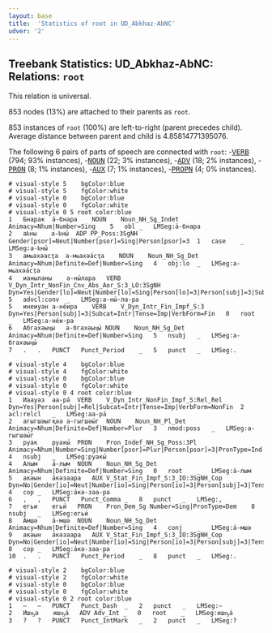 ```yaml
---
layout: base
title:  'Statistics of root in UD_Abkhaz-AbNC'
udver: '2'
---
```


## Treebank Statistics: UD_Abkhaz-AbNC: Relations: `root`

This relation is universal.

853 nodes (13%) are attached to their parents as `root`.

853 instances of `root` (100%) are left-to-right (parent precedes child).
Average distance between parent and child is 4.85814771395076.

The following 6 pairs of parts of speech are connected with `root`: -<tt><a href="ab_abnc-pos-VERB.html">VERB</a></tt> (794; 93% instances), -<tt><a href="ab_abnc-pos-NOUN.html">NOUN</a></tt> (22; 3% instances), -<tt><a href="ab_abnc-pos-ADV.html">ADV</a></tt> (18; 2% instances), -<tt><a href="ab_abnc-pos-PRON.html">PRON</a></tt> (8; 1% instances), -<tt><a href="ab_abnc-pos-AUX.html">AUX</a></tt> (7; 1% instances), -<tt><a href="ab_abnc-pos-PROPN.html">PROPN</a></tt> (4; 0% instances).


~~~ conllu
# visual-style 5	bgColor:blue
# visual-style 5	fgColor:white
# visual-style 0	bgColor:blue
# visual-style 0	fgColor:white
# visual-style 0 5 root	color:blue
1	Бнарак	а́-бнара	NOUN	Noun_NH_Sg_Indet	Animacy=Nhum|Number=Sing	5	obl	_	LMSeg:а́-бнара
2	аҟны	а-ҟны́	ADP	PP_Poss:3SgNH	Gender[psor]=Neut|Number[psor]=Sing|Person[psor]=3	1	case	_	LMSeg:а-ҟны́
3	амҩахәасҭа	а-мҩахәа́сҭа	NOUN	Noun_NH_Sg_Det	Animacy=Nhum|Definite=Def|Number=Sing	4	obj:lo	_	LMSeg:а-мҩахәа́сҭа
4	ианыланы	а-ны́лара	VERB	V_Dyn_Intr_NonFin_Cnv_Abs_Aor_S:3_LO:3SgNH	Dyn=Yes|Gender[lo]=Neut|Number[lo]=Sing|Person[lo]=3|Person[subj]=3|Subcat=Intr|Tense=Aor|VerbForm=NonFin	5	advcl:conv	_	LMSeg:а-ны́·ла-ра
5	инеиуан	а-не́ира	VERB	V_Dyn_Intr_Fin_Impf_S:3	Dyn=Yes|Person[subj]=3|Subcat=Intr|Tense=Imp|VerbForm=Fin	0	root	_	LMSeg:а-не́и-ра
6	Абгахәыҷы	а-бгахәыҷы́	NOUN	Noun_NH_Sg_Det	Animacy=Nhum|Definite=Def|Number=Sing	5	nsubj	_	LMSeg:а-бгахәыҷы́
7	.	.	PUNCT	Punct_Period	_	5	punct	_	LMSeg:.

~~~


~~~ conllu
# visual-style 4	bgColor:blue
# visual-style 4	fgColor:white
# visual-style 0	bgColor:blue
# visual-style 0	fgColor:white
# visual-style 0 4 root	color:blue
1	Иаауаз	аа-ра́	VERB	V_Dyn_Intr_NonFin_Impf_S:Rel_Rel	Dyn=Yes|Person[subj]=Rel|Subcat=Intr|Tense=Imp|VerbForm=NonFin	2	acl:relcl	_	LMSeg:аа-ра́
2	агыгшәыгқәа	а-гыгшәы́г	NOUN	Noun_NH_Pl_Det	Animacy=Nhum|Definite=Def|Number=Plur	3	nmod:poss	_	LMSeg:а-гыгшәы́г
3	руак	руакы́	PRON	Pron_Indef_NH_Sg_Poss:3Pl	Animacy=Nhum|Number=Sing|Number[psor]=Plur|Person[psor]=3|PronType=Ind	4	nsubj	_	LMSeg:руакы́
4	Алым	а́-лым	NOUN	Noun_NH_Sg_Det	Animacy=Nhum|Definite=Def|Number=Sing	0	root	_	LMSeg:а́-лым
5	акәын	а́кәзаара	AUX	V_Stat_Fin_Impf_S:3_IO:3SgNH_Cop	Dyn=No|Gender[io]=Neut|Number[io]=Sing|Person[io]=3|Person[subj]=3|Tense=Imp|VerbForm=Fin	4	cop	_	LMSeg:а́кә-заа-ра
6	,	,	PUNCT	Punct_Comma	_	8	punct	_	LMSeg:,
7	егьи	егьи́	PRON	Pron_Dem_Sg	Number=Sing|PronType=Dem	8	nsubj	_	LMSeg:егьи́
8	Амшә	а́-мшә	NOUN	Noun_NH_Sg_Det	Animacy=Nhum|Definite=Def|Number=Sing	4	conj	_	LMSeg:а́-мшә
9	акәын	а́кәзаара	AUX	V_Stat_Fin_Impf_S:3_IO:3SgNH_Cop	Dyn=No|Gender[io]=Neut|Number[io]=Sing|Person[io]=3|Person[subj]=3|Tense=Imp|VerbForm=Fin	8	cop	_	LMSeg:а́кә-заа-ра
10	.	.	PUNCT	Punct_Period	_	8	punct	_	LMSeg:.

~~~


~~~ conllu
# visual-style 2	bgColor:blue
# visual-style 2	fgColor:white
# visual-style 0	bgColor:blue
# visual-style 0	fgColor:white
# visual-style 0 2 root	color:blue
1	–	–	PUNCT	Punct_Dash	_	2	punct	_	LMSeg:–
2	Ишҧа	ишҧа́	ADV	Adv_Int	_	0	root	_	LMSeg:ишҧа́
3	?	?	PUNCT	Punct_IntMark	_	2	punct	_	LMSeg:?

~~~


